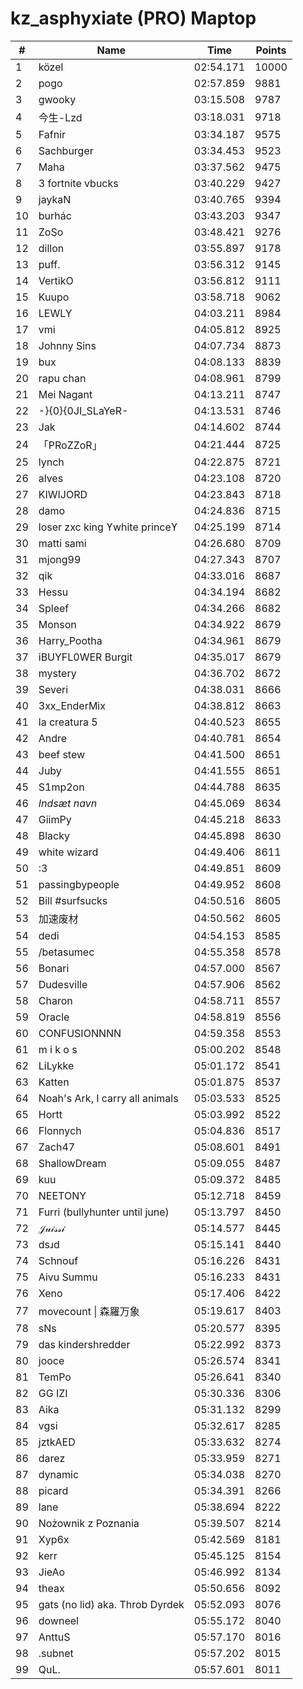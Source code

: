 # kz_asphyxiate (PRO) Maptop

|  # | Name | Time | Points |
|-------------- | -------------- | -------------- | -------------- | 
| 1 | közel | 02:54.171 | 10000 | 
| 2 | pogo | 02:57.859 | 9881 | 
| 3 | gwooky | 03:15.508 | 9787 | 
| 4 | 今生-Lzd | 03:18.031 | 9718 | 
| 5 | Fafnir | 03:34.187 | 9575 | 
| 6 | Sachburger | 03:34.453 | 9523 | 
| 7 | Maha | 03:37.562 | 9475 | 
| 8 | 3 fortnite vbucks | 03:40.229 | 9427 | 
| 9 | jaykaN | 03:40.765 | 9394 | 
| 10 | burhác | 03:43.203 | 9347 | 
| 11 | ZoSo | 03:48.421 | 9276 | 
| 12 | dillon | 03:55.897 | 9178 | 
| 13 | puff. | 03:56.312 | 9145 | 
| 14 | VertikO | 03:56.812 | 9111 | 
| 15 | Kuupo | 03:58.718 | 9062 | 
| 16 | LEWLY | 04:03.211 | 8984 | 
| 17 | vmi | 04:05.812 | 8925 | 
| 18 | Johnny Sins | 04:07.734 | 8873 | 
| 19 | bux | 04:08.133 | 8839 | 
| 20 | rapu chan | 04:08.961 | 8799 | 
| 21 | Mei Nagant | 04:13.211 | 8747 | 
| 22 | -}{0}{0JI_SLaYeR- | 04:13.531 | 8746 | 
| 23 | Jak | 04:14.602 | 8744 | 
| 24 | 「PRoZZoR」 | 04:21.444 | 8725 | 
| 25 | lynch | 04:22.875 | 8721 | 
| 26 | alves | 04:23.108 | 8720 | 
| 27 | KIWIJORD | 04:23.843 | 8718 | 
| 28 | damo | 04:24.836 | 8715 | 
| 29 | loser zxc king ϒwhite princeϒ | 04:25.199 | 8714 | 
| 30 | matti sami | 04:26.680 | 8709 | 
| 31 | mjong99 | 04:27.343 | 8707 | 
| 32 | qik | 04:33.016 | 8687 | 
| 33 | Hessu | 04:34.194 | 8682 | 
| 34 | Spleef | 04:34.266 | 8682 | 
| 35 | Monson | 04:34.922 | 8679 | 
| 36 | Harry_Pootha | 04:34.961 | 8679 | 
| 37 | iBUYFL0WER Burgit | 04:35.017 | 8679 | 
| 38 | mystery | 04:36.702 | 8672 | 
| 39 | Severi | 04:38.031 | 8666 | 
| 40 | 3xx_EnderMix | 04:38.812 | 8663 | 
| 41 | la creatura 5 | 04:40.523 | 8655 | 
| 42 | Andre | 04:40.781 | 8654 | 
| 43 | beef stew | 04:41.500 | 8651 | 
| 44 | Juby | 04:41.555 | 8651 | 
| 45 | S1mp2on | 04:44.788 | 8635 | 
| 46 | *Indsæt navn* | 04:45.069 | 8634 | 
| 47 | GiimPy | 04:45.218 | 8633 | 
| 48 | Blacky | 04:45.898 | 8630 | 
| 49 | white wizard | 04:49.406 | 8611 | 
| 50 | :3 | 04:49.851 | 8609 | 
| 51 | passingbypeople | 04:49.952 | 8608 | 
| 52 | Bill #surfsucks | 04:50.516 | 8605 | 
| 53 | 加速废材 | 04:50.562 | 8605 | 
| 54 | dedi | 04:54.153 | 8585 | 
| 55 | /betasumec | 04:55.358 | 8578 | 
| 56 | Bonari | 04:57.000 | 8567 | 
| 57 | Dudesville | 04:57.906 | 8562 | 
| 58 | Charon | 04:58.711 | 8557 | 
| 59 | Oracle | 04:58.819 | 8556 | 
| 60 | CONFUSIONNNN | 04:59.358 | 8553 | 
| 61 | m i k o s | 05:00.202 | 8548 | 
| 62 | LiLykke | 05:01.172 | 8541 | 
| 63 | Katten | 05:01.875 | 8537 | 
| 64 | Noah's Ark, I carry all animals | 05:03.533 | 8525 | 
| 65 | Hortt | 05:03.992 | 8522 | 
| 66 | Flonnych | 05:04.836 | 8517 | 
| 67 | Zach47 | 05:08.601 | 8491 | 
| 68 | ShallowDream | 05:09.055 | 8487 | 
| 69 | kuu | 05:09.372 | 8485 | 
| 70 | NEETONY | 05:12.718 | 8459 | 
| 71 | Furri (bullyhunter until june) | 05:13.797 | 8450 | 
| 72 | 𝒥𝓊𝒾𝓈𝓈𝒾 | 05:14.577 | 8445 | 
| 73 | dsɹd | 05:15.141 | 8440 | 
| 74 | Schnouf | 05:16.226 | 8431 | 
| 75 | Aivu Summu | 05:16.233 | 8431 | 
| 76 | Xeno | 05:17.406 | 8422 | 
| 77 | movecount \| 森羅万象 | 05:19.617 | 8403 | 
| 78 | sNs | 05:20.577 | 8395 | 
| 79 | das kindershredder | 05:22.992 | 8373 | 
| 80 | jooce | 05:26.574 | 8341 | 
| 81 | TemPo | 05:26.641 | 8340 | 
| 82 | GG IZI | 05:30.336 | 8306 | 
| 83 | Aika | 05:31.132 | 8299 | 
| 84 | vgsi | 05:32.617 | 8285 | 
| 85 | jztkAED | 05:33.632 | 8274 | 
| 86 | darez | 05:33.959 | 8271 | 
| 87 | dynamic | 05:34.038 | 8270 | 
| 88 | picard | 05:34.391 | 8266 | 
| 89 | lane | 05:38.694 | 8222 | 
| 90 | Nożownik z Poznania | 05:39.507 | 8214 | 
| 91 | Xyp6x | 05:42.569 | 8181 | 
| 92 | kerr | 05:45.125 | 8154 | 
| 93 | JieAo | 05:46.992 | 8134 | 
| 94 | theax | 05:50.656 | 8092 | 
| 95 | gats (no lid) aka. Throb Dyrdek | 05:52.093 | 8076 | 
| 96 | downeel | 05:55.172 | 8040 | 
| 97 | AnttuS | 05:57.170 | 8016 | 
| 98 | .subnet | 05:57.202 | 8015 | 
| 99 | QuL. | 05:57.601 | 8011 | 


